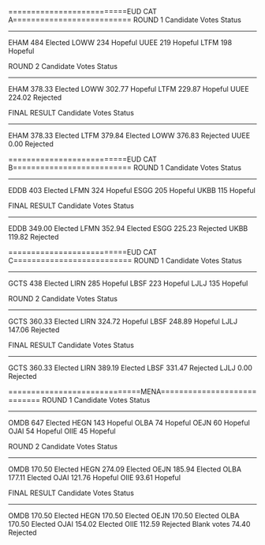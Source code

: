 ==========================EUD CAT A==========================
ROUND 1
Candidate      Votes  Status
-----------  -------  --------
EHAM             484  Elected
LOWW             234  Hopeful
UUEE             219  Hopeful
LTFM             198  Hopeful

ROUND 2
Candidate      Votes  Status
-----------  -------  --------
EHAM          378.33  Elected
LOWW          302.77  Hopeful
LTFM          229.87  Hopeful
UUEE          224.02  Rejected

FINAL RESULT
Candidate      Votes  Status
-----------  -------  --------
EHAM          378.33  Elected
LTFM          379.84  Elected
LOWW          376.83  Rejected
UUEE            0.00  Rejected

==========================EUD CAT B==========================
ROUND 1
Candidate      Votes  Status
-----------  -------  --------
EDDB             403  Elected
LFMN             324  Hopeful
ESGG             205  Hopeful
UKBB             115  Hopeful

FINAL RESULT
Candidate      Votes  Status
-----------  -------  --------
EDDB          349.00  Elected
LFMN          352.94  Elected
ESGG          225.23  Rejected
UKBB          119.82  Rejected

==========================EUD CAT C==========================
ROUND 1
Candidate      Votes  Status
-----------  -------  --------
GCTS             438  Elected
LIRN             285  Hopeful
LBSF             223  Hopeful
LJLJ             135  Hopeful

ROUND 2
Candidate      Votes  Status
-----------  -------  --------
GCTS          360.33  Elected
LIRN          324.72  Hopeful
LBSF          248.89  Hopeful
LJLJ          147.06  Rejected

FINAL RESULT
Candidate      Votes  Status
-----------  -------  --------
GCTS          360.33  Elected
LIRN          389.19  Elected
LBSF          331.47  Rejected
LJLJ            0.00  Rejected

=============================MENA============================
ROUND 1
Candidate      Votes  Status
-----------  -------  --------
OMDB             647  Elected
HEGN             143  Hopeful
OLBA              74  Hopeful
OEJN              60  Hopeful
OJAI              54  Hopeful
OIIE              45  Hopeful

ROUND 2
Candidate      Votes  Status
-----------  -------  --------
OMDB          170.50  Elected
HEGN          274.09  Elected
OEJN          185.94  Elected
OLBA          177.11  Elected
OJAI          121.76  Hopeful
OIIE           93.61  Hopeful

FINAL RESULT
Candidate      Votes  Status
-----------  -------  --------
OMDB          170.50  Elected
HEGN          170.50  Elected
OEJN          170.50  Elected
OLBA          170.50  Elected
OJAI          154.02  Elected
OIIE          112.59  Rejected
Blank votes    74.40  Rejected
